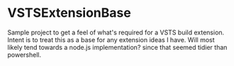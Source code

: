 # VSTSExtensionBase
Sample project to get a feel of what's required for a VSTS build extension. Intent is to treat this as a base for any extension ideas I have. Will most likely tend towards a node.js implementation? since that seemed tidier than powershell. 
